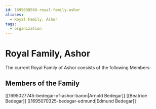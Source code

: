 ```yaml
---
id: 1695038568-royal-family-ashor
aliases:
  - Royal Family, Ashor
tags:
  - organization
---
```


# Royal Family, Ashor

The current Royal Family of Ashor consists of the following Members:

## Members of the Family

[[1695027745-bedegar-of-ashor-baron|Arnold Bedegar]]
[[Beatrice Bedegar]]
[[1695070325-bedegar-edmund|Edmund Bedegar]]
